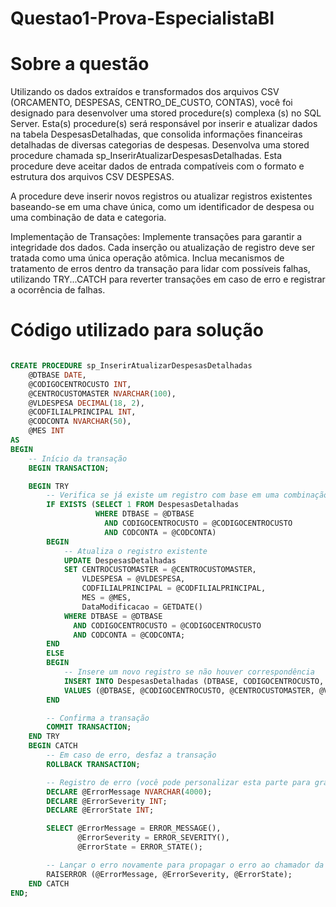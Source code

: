 # Questao1-Prova-EspecialistaBI

# Sobre a questão

Utilizando os dados extraídos e transformados dos arquivos CSV (ORCAMENTO, DESPESAS, CENTRO_DE_CUSTO, CONTAS), você foi designado para desenvolver uma stored procedure(s) complexa (s) no SQL Server. Esta(s) procedure(s) será responsável por inserir e atualizar dados na tabela DespesasDetalhadas, que consolida informações financeiras detalhadas de diversas categorias de despesas.
Desenvolva uma stored procedure chamada sp_InserirAtualizarDespesasDetalhadas. Esta procedure deve aceitar dados de entrada
compatíveis com o formato e estrutura dos arquivos CSV DESPESAS.

A procedure deve inserir novos registros ou atualizar registros existentes baseando-se em uma chave única, como um identificador de despesa ou uma combinação de data e categoria.

Implementação de Transações:
Implemente transações para garantir a integridade dos dados. Cada inserção ou atualização de registro deve ser tratada como uma única operação atômica.
Inclua mecanismos de tratamento de erros dentro da transação para lidar com possíveis falhas, utilizando TRY...CATCH para reverter transações em caso de erro e registrar a ocorrência de falhas.

# Código utilizado para solução

```SQL

CREATE PROCEDURE sp_InserirAtualizarDespesasDetalhadas
    @DTBASE DATE,
    @CODIGOCENTROCUSTO INT,
    @CENTROCUSTOMASTER NVARCHAR(100),
    @VLDESPESA DECIMAL(18, 2),
    @CODFILIALPRINCIPAL INT,
    @CODCONTA NVARCHAR(50),
    @MES INT
AS
BEGIN
    -- Início da transação
    BEGIN TRANSACTION;

    BEGIN TRY
        -- Verifica se já existe um registro com base em uma combinação de DTBASE, CODIGOCENTROCUSTO e CODCONTA
        IF EXISTS (SELECT 1 FROM DespesasDetalhadas 
                   WHERE DTBASE = @DTBASE 
                     AND CODIGOCENTROCUSTO = @CODIGOCENTROCUSTO 
                     AND CODCONTA = @CODCONTA)
        BEGIN
            -- Atualiza o registro existente
            UPDATE DespesasDetalhadas
            SET CENTROCUSTOMASTER = @CENTROCUSTOMASTER,
                VLDESPESA = @VLDESPESA,
                CODFILIALPRINCIPAL = @CODFILIALPRINCIPAL,
                MES = @MES,
                DataModificacao = GETDATE()
            WHERE DTBASE = @DTBASE
              AND CODIGOCENTROCUSTO = @CODIGOCENTROCUSTO
              AND CODCONTA = @CODCONTA;
        END
        ELSE
        BEGIN
            -- Insere um novo registro se não houver correspondência
            INSERT INTO DespesasDetalhadas (DTBASE, CODIGOCENTROCUSTO, CENTROCUSTOMASTER, VLDESPESA, CODFILIALPRINCIPAL, CODCONTA, MES, DataCriacao)
            VALUES (@DTBASE, @CODIGOCENTROCUSTO, @CENTROCUSTOMASTER, @VLDESPESA, @CODFILIALPRINCIPAL, @CODCONTA, @MES, GETDATE());
        END

        -- Confirma a transação
        COMMIT TRANSACTION;
    END TRY
    BEGIN CATCH
        -- Em caso de erro, desfaz a transação
        ROLLBACK TRANSACTION;

        -- Registro de erro (você pode personalizar esta parte para gravar em uma tabela de logs)
        DECLARE @ErrorMessage NVARCHAR(4000);
        DECLARE @ErrorSeverity INT;
        DECLARE @ErrorState INT;

        SELECT @ErrorMessage = ERROR_MESSAGE(),
               @ErrorSeverity = ERROR_SEVERITY(),
               @ErrorState = ERROR_STATE();

        -- Lançar o erro novamente para propagar o erro ao chamador da procedure
        RAISERROR (@ErrorMessage, @ErrorSeverity, @ErrorState);
    END CATCH
END;
